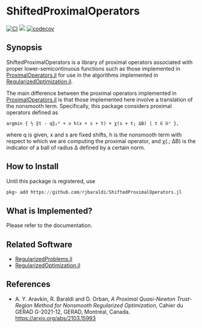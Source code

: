 # ShiftedProximalOperators

[![CI](https://github.com/rjbaraldi/ShiftedProximalOperators/actions/workflows/ci.yml/badge.svg)](https://github.com/rjbaraldi/ShiftedProximalOperators/actions/workflows/ci.yml)
[![](https://img.shields.io/badge/docs-latest-3f51b5.svg)](https://rjbaraldi.github.io/ShiftedProximalOperators.jl/dev)
[![codecov](https://codecov.io/gh/rjbaraldi/ShiftedProximalOperators/branch/master/graph/badge.svg?token=LFPTDGDTP6)](https://codecov.io/gh/rjbaraldi/ShiftedProximalOperators)

## Synopsis

ShiftedProximalOperators is a library of proximal operators associated with proper
lower-semicontinuous functions such as those implemented in
[ProximalOperators.jl](https://github.com/JuliaFirstOrder/ProximalOperators.jl)
for use in the algorithms implemented in [RegularizedOptimization.jl](https://github.com/UW-AMO/RegularizedOptimization.jl).

The main difference between the proximal operators implemented in
[ProximalOperators.jl](https://github.com/JuliaFirstOrder/ProximalOperators.jl)
is that those implemented here involve a translation of the nonsmooth term.
Specifically, this package considers proximal operators defined as

    argmin { ½ ‖t - q‖₂² + ν h(x + s + t) + χ(s + t; ΔB) | t ∈ ℝⁿ },

where q is given, x and s are fixed shifts, h is the nonsmooth term with respect
to which we are computing the proximal operator, and χ(.; ΔB) is the indicator of
a ball of radius Δ defined by a certain norm.

## How to Install

Until this package is registered, use
```julia
pkg> add https://github.com/rjbaraldi/ShiftedProximalOperators.jl
```

## What is Implemented?

Please refer to the documentation.

## Related Software

* [RegularizedProblems.jl](https://github.com/JuliaSmoothOptimizers/RegularizedProblems.jl)
* [RegularizedOptimization.jl](https://github.com/UW-AMO/RegularizedOptimization.jl)

## References

* A. Y. Aravkin, R. Baraldi and D. Orban, *A Proximal Quasi-Newton Trust-Region Method for Nonsmooth Regularized Optimization*, Cahier du GERAD G-2021-12, GERAD, Montréal, Canada. https://arxiv.org/abs/2103.15993

